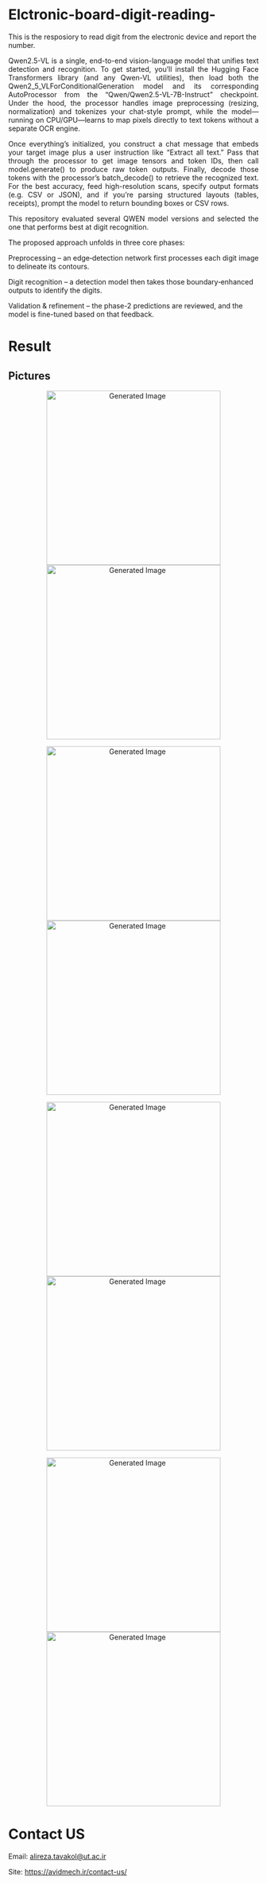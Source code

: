# Elctronic-board-digit-reading-
This is the resposiory to read digit from the electronic device and report the number.

<p align="justify"> Qwen2.5-VL is a single, end-to-end vision-language model that unifies text detection and recognition. To get started, you’ll install the Hugging Face Transformers library (and any Qwen-VL utilities), then load both the Qwen2_5_VLForConditionalGeneration model and its corresponding AutoProcessor from the “Qwen/Qwen2.5-VL-7B-Instruct” checkpoint. Under the hood, the processor handles image preprocessing (resizing, normalization) and tokenizes your chat-style prompt, while the model—running on CPU/GPU—learns to map pixels directly to text tokens without a separate OCR engine. </p>

<p align="justify"> Once everything’s initialized, you construct a chat message that embeds your target image plus a user instruction like “Extract all text.” Pass that through the processor to get image tensors and token IDs, then call model.generate() to produce raw token outputs. Finally, decode those tokens with the processor’s batch_decode() to retrieve the recognized text. For the best accuracy, feed high-resolution scans, specify output formats (e.g. CSV or JSON), and if you’re parsing structured layouts (tables, receipts), prompt the model to return bounding boxes or CSV rows.  </p>

<p align="justify"> This repository evaluated several QWEN model versions and selected the one that performs best at digit recognition. </p>

The proposed approach unfolds in three core phases:

Preprocessing – an edge‐detection network first processes each digit image to delineate its contours.

Digit recognition – a detection model then takes those boundary‐enhanced outputs to identify the digits.

Validation & refinement – the phase-2 predictions are reviewed, and the model is fine-tuned based on that feedback.

# Result
## Pictures
<p align="center">
  <img src="https://github.com/user-attachments/assets/c37c9fb8-a79c-4796-b7c9-16ba5fe56059" width="350" title="Generated Image">
  <img src="https://github.com/user-attachments/assets/bdf3255c-1e78-40bf-8ac8-35b5ec59ba45" width="350" title="Generated Image">
</p>

<p align="center">
  <img src="https://github.com/user-attachments/assets/00917038-2415-4029-94d5-7537baa12a20" width="350" title="Generated Image">
  <img src="https://github.com/user-attachments/assets/d4cec710-4324-4156-9a2f-7a60824cd523" width="350" title="Generated Image">
</p>

<p align="center">
  <img src="https://github.com/user-attachments/assets/44e626bb-d1fa-490a-b28b-25ea251956a2" width="350" title="Generated Image">
  <img src="https://github.com/user-attachments/assets/374b2f36-4724-45ff-870c-a5fe2e48809b" width="350" title="Generated Image">
</p>

<p align="center">
  <img src="https://github.com/user-attachments/assets/7108d9bb-84a2-441d-937e-1ed18d177675" width="350" title="Generated Image">
  <img src="https://github.com/user-attachments/assets/5bd4c754-c40b-43ad-bca3-838eadd01145" width="350" title="Generated Image">
</p>

# Contact US
Email: alireza.tavakol@ut.ac.ir


Site: https://avidmech.ir/contact-us/
